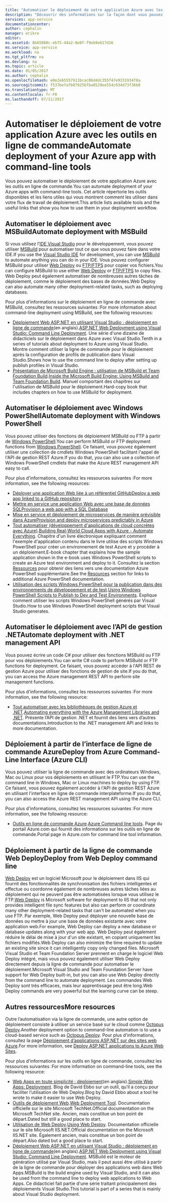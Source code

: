 ```yaml
---
title: "Automatiser le déploiement de votre application Azure avec les outils en ligne de commande | Microsoft Docs"
description: "Découvrir des informations sur la façon dont vous pouvez déployer votre application Azure à partir de la ligne de commande"
services: app-service
documentationcenter: 
author: cephalin
manager: erikre
editor: 
ms.assetid: 8b65980c-eb75-44a2-8e0f-f9eb9e617d16
ms.service: app-service
ms.workload: na
ms.tgt_pltfrm: na
ms.devlang: na
ms.topic: article
ms.date: 01/05/2017
ms.author: cephalin
ms.openlocfilehash: e0e2e65557911bcac06d4dc355f47e9331934f8a
ms.sourcegitcommit: f537befafb079256fba0529ee554c034d73f36b0
ms.translationtype: MT
ms.contentlocale: fr-FR
ms.lasthandoff: 07/11/2017
---
```

# <a name="automate-deployment-of-your-azure-app-with-command-line-tools"></a><span data-ttu-id="bde99-103">Automatiser le déploiement de votre application Azure avec les outils en ligne de commande</span><span class="sxs-lookup"><span data-stu-id="bde99-103">Automate deployment of your Azure app with command-line tools</span></span>
<span data-ttu-id="bde99-104">Vous pouvez automatiser le déploiement de votre application Azure avec les outils en ligne de commande.</span><span class="sxs-lookup"><span data-stu-id="bde99-104">You can automate deployment of your Azure apps with command-line tools.</span></span> <span data-ttu-id="bde99-105">Cet article répertorie les outils disponibles et les liens utiles qui vous montrent comment les utiliser dans votre flux de travail de déploiement.</span><span class="sxs-lookup"><span data-stu-id="bde99-105">This article lists available tools and the useful links that show you how to use them in your deployment workflow.</span></span> 

## <span data-ttu-id="bde99-106"><a name="msbuild"></a>Automatiser le déploiement avec MSBuild</span><span class="sxs-lookup"><span data-stu-id="bde99-106"><a name="msbuild"></a>Automate deployment with MSBuild</span></span>
<span data-ttu-id="bde99-107">Si vous utilisez l’[IDE Visual Studio](#vs) pour le développement, vous pouvez utiliser [MSBuild](http://msbuildbook.com/) pour automatiser tout ce que vous pouvez faire dans votre IDE.</span><span class="sxs-lookup"><span data-stu-id="bde99-107">If you use the [Visual Studio IDE](#vs) for development, you can use [MSBuild](http://msbuildbook.com/) to automate anything you can do in your IDE.</span></span> <span data-ttu-id="bde99-108">Vous pouvez configurer MSBuild pour utiliser [Web Deploy](#webdeploy) ou [FTP/FTPS](#ftp) pour copier vos fichiers.</span><span class="sxs-lookup"><span data-stu-id="bde99-108">You can configure MSBuild to use either [Web Deploy](#webdeploy) or [FTP/FTPS](#ftp) to copy files.</span></span> <span data-ttu-id="bde99-109">Web Deploy peut également automatiser de nombreuses autres tâches de déploiement, comme le déploiement des bases de données.</span><span class="sxs-lookup"><span data-stu-id="bde99-109">Web Deploy can also automate many other deployment-related tasks, such as deploying databases.</span></span>

<span data-ttu-id="bde99-110">Pour plus d'informations sur le déploiement en ligne de commande avec MSBuild, consultez les ressources suivantes :</span><span class="sxs-lookup"><span data-stu-id="bde99-110">For more information about command-line deployment using MSBuild, see the following resources:</span></span>

* <span data-ttu-id="bde99-111">[Déploiement Web ASP.NET en utilisant Visual Studio : déploiement en ligne de commande](http://www.asp.net/mvc/tutorials/deployment/visual-studio-web-deployment/command-line-deployment)(en anglais).</span><span class="sxs-lookup"><span data-stu-id="bde99-111">[ASP.NET Web Deployment using Visual Studio: Command Line Deployment](http://www.asp.net/mvc/tutorials/deployment/visual-studio-web-deployment/command-line-deployment).</span></span> <span data-ttu-id="bde99-112">Une série d'une dizaine de didacticiels sur le déploiement dans Azure avec Visual Studio.</span><span class="sxs-lookup"><span data-stu-id="bde99-112">Tenth in a series of tutorials about deployment to Azure using Visual Studio.</span></span> <span data-ttu-id="bde99-113">Montre comment utiliser la ligne de commande pour le déploiement après la configuration de profils de publication dans Visual Studio.</span><span class="sxs-lookup"><span data-stu-id="bde99-113">Shows how to use the command line to deploy after setting up publish profiles in Visual Studio.</span></span>
* <span data-ttu-id="bde99-114">[Présentation de Microsoft Build Engine : utilisation de MSBuild et Team Foundation Build](http://msbuildbook.com/).</span><span class="sxs-lookup"><span data-stu-id="bde99-114">[Inside the Microsoft Build Engine: Using MSBuild and Team Foundation Build](http://msbuildbook.com/).</span></span> <span data-ttu-id="bde99-115">Manuel comportant des chapitres sur l'utilisation de MSBuild pour le déploiement.</span><span class="sxs-lookup"><span data-stu-id="bde99-115">Hard-copy book that includes chapters on how to use MSBuild for deployment.</span></span>

## <span data-ttu-id="bde99-116"><a name="powershell"></a>Automatiser le déploiement avec Windows PowerShell</span><span class="sxs-lookup"><span data-stu-id="bde99-116"><a name="powershell"></a>Automate deployment with Windows PowerShell</span></span>
<span data-ttu-id="bde99-117">Vous pouvez utiliser des fonctions de déploiement MSBuild ou FTP à partir de [Windows PowerShell](http://msdn.microsoft.com/library/dd835506.aspx).</span><span class="sxs-lookup"><span data-stu-id="bde99-117">You can perform MSBuild or FTP deployment functions from [Windows PowerShell](http://msdn.microsoft.com/library/dd835506.aspx).</span></span> <span data-ttu-id="bde99-118">Ce faisant, vous pouvez également utiliser une collection de cmdlets Windows PowerShell facilitant l'appel de l'API de gestion REST Azure.</span><span class="sxs-lookup"><span data-stu-id="bde99-118">If you do that, you can also use a collection of Windows PowerShell cmdlets that make the Azure REST management API easy to call.</span></span>

<span data-ttu-id="bde99-119">Pour plus d’informations, consultez les ressources suivantes :</span><span class="sxs-lookup"><span data-stu-id="bde99-119">For more information, see the following resources:</span></span>

* [<span data-ttu-id="bde99-120">Déployer une application Web liée à un référentiel GitHub</span><span class="sxs-lookup"><span data-stu-id="bde99-120">Deploy a web app linked to a GitHub repository</span></span>](app-service-web-arm-from-github-provision.md)
* [<span data-ttu-id="bde99-121">Mettre en service une application Web avec une base de données SQL</span><span class="sxs-lookup"><span data-stu-id="bde99-121">Provision a web app with a SQL Database</span></span>](app-service-web-arm-with-sql-database-provision.md)
* [<span data-ttu-id="bde99-122">Mise en service et déploiement de microservices de manière prévisible dans Azure</span><span class="sxs-lookup"><span data-stu-id="bde99-122">Provision and deploy microservices predictably in Azure</span></span>](app-service-deploy-complex-application-predictably.md)
* <span data-ttu-id="bde99-123">[Tout automatiser (développement d'applications de cloud concrètes avec Azure)](http://asp.net/aspnet/overview/developing-apps-with-windows-azure/building-real-world-cloud-apps-with-windows-azure/automate-everything).</span><span class="sxs-lookup"><span data-stu-id="bde99-123">[Building Real-World Cloud Apps with Azure - Automate Everything](http://asp.net/aspnet/overview/developing-apps-with-windows-azure/building-real-world-cloud-apps-with-windows-azure/automate-everything).</span></span> <span data-ttu-id="bde99-124">Chapitre d'un livre électronique expliquant comment l'exemple d'application contenu dans le livre utilise des scripts Windows PowerShell pour créer un environnement de test Azure et y procéder à un déploiement.</span><span class="sxs-lookup"><span data-stu-id="bde99-124">E-book chapter that explains how the sample application shown in the e-book uses Windows PowerShell scripts to create an Azure test environment and deploy to it.</span></span> <span data-ttu-id="bde99-125">Consultez la section [Ressources](http://asp.net/aspnet/overview/developing-apps-with-windows-azure/building-real-world-cloud-apps-with-windows-azure/automate-everything#resources) pour obtenir des liens vers une documentation Azure PowerShell supplémentaire.</span><span class="sxs-lookup"><span data-stu-id="bde99-125">See the [Resources](http://asp.net/aspnet/overview/developing-apps-with-windows-azure/building-real-world-cloud-apps-with-windows-azure/automate-everything#resources) section for links to additional Azure PowerShell documentation.</span></span>
* <span data-ttu-id="bde99-126">[Utilisation des scripts Windows PowerShell pour la publication dans des environnements de développement et de test](../vs-azure-tools-publishing-using-powershell-scripts.md).</span><span class="sxs-lookup"><span data-stu-id="bde99-126">[Using Windows PowerShell Scripts to Publish to Dev and Test Environments](../vs-azure-tools-publishing-using-powershell-scripts.md).</span></span> <span data-ttu-id="bde99-127">Explique comment utiliser les scripts Windows PowerShell générés par Visual Studio.</span><span class="sxs-lookup"><span data-stu-id="bde99-127">How to use Windows PowerShell deployment scripts that Visual Studio generates.</span></span>

## <span data-ttu-id="bde99-128"><a name="api"></a>Automatiser le déploiement avec l’API de gestion .NET</span><span class="sxs-lookup"><span data-stu-id="bde99-128"><a name="api"></a>Automate deployment with .NET management API</span></span>
<span data-ttu-id="bde99-129">Vous pouvez écrire un code C# pour utiliser des fonctions MSBuild ou FTP pour vos déploiements.</span><span class="sxs-lookup"><span data-stu-id="bde99-129">You can write C# code to perform MSBuild or FTP functions for deployment.</span></span> <span data-ttu-id="bde99-130">Ce faisant, vous pouvez accéder à l'API REST de gestion Azure pour utiliser des fonctions de gestion de site.</span><span class="sxs-lookup"><span data-stu-id="bde99-130">If you do that, you can access the Azure management REST API to perform site management functions.</span></span>

<span data-ttu-id="bde99-131">Pour plus d'informations, consultez les ressources suivantes :</span><span class="sxs-lookup"><span data-stu-id="bde99-131">For more information, see the following resource:</span></span>

* <span data-ttu-id="bde99-132">[Tout automatiser avec les bibliothèques de gestion Azure et .NET](http://www.hanselman.com/blog/PennyPinchingInTheCloudAutomatingEverythingWithTheWindowsAzureManagementLibrariesAndNET.aspx).</span><span class="sxs-lookup"><span data-stu-id="bde99-132">[Automating everything with the Azure Management Libraries and .NET](http://www.hanselman.com/blog/PennyPinchingInTheCloudAutomatingEverythingWithTheWindowsAzureManagementLibrariesAndNET.aspx).</span></span> <span data-ttu-id="bde99-133">Présente l’API de gestion .NET et fournit des liens vers d’autres documentations.</span><span class="sxs-lookup"><span data-stu-id="bde99-133">Introduction to the .NET management API and links to more documentation.</span></span>

## <span data-ttu-id="bde99-134"><a name="cli"></a>Déploiement à partir de l’interface de ligne de commande Azure</span><span class="sxs-lookup"><span data-stu-id="bde99-134"><a name="cli"></a>Deploy from Azure Command-Line Interface (Azure CLI)</span></span>
<span data-ttu-id="bde99-135">Vous pouvez utiliser la ligne de commande avec des ordinateurs Windows, Mac ou Linux pour vos déploiements en utilisant le FTP.</span><span class="sxs-lookup"><span data-stu-id="bde99-135">You can use the command line in Windows, Mac or Linux machines to deploy by using FTP.</span></span> <span data-ttu-id="bde99-136">Ce faisant, vous pouvez également accéder à l'API de gestion REST Azure en utilisant l'interface en ligne de commande interplateforme.</span><span class="sxs-lookup"><span data-stu-id="bde99-136">If you do that, you can also access the Azure REST management API using the Azure CLI.</span></span>

<span data-ttu-id="bde99-137">Pour plus d'informations, consultez les ressources suivantes :</span><span class="sxs-lookup"><span data-stu-id="bde99-137">For more information, see the following resource:</span></span>

* <span data-ttu-id="bde99-138">[Outils en ligne de commande Azure](https://azure.microsoft.com/downloads/).</span><span class="sxs-lookup"><span data-stu-id="bde99-138">[Azure Command line tools](https://azure.microsoft.com/downloads/).</span></span> <span data-ttu-id="bde99-139">Page du portail Azure.com qui fournit des informations sur les outils en ligne de commande.</span><span class="sxs-lookup"><span data-stu-id="bde99-139">Portal page in Azure.com for command line tool information.</span></span>

## <span data-ttu-id="bde99-140"><a name="webdeploy"></a>Déploiement à partir de la ligne de commande Web Deploy</span><span class="sxs-lookup"><span data-stu-id="bde99-140"><a name="webdeploy"></a>Deploy from Web Deploy command line</span></span>
<span data-ttu-id="bde99-141">[Web Deploy](http://www.iis.net/downloads/microsoft/web-deploy) est un logiciel Microsoft pour le déploiement dans IIS qui fournit des fonctionnalités de synchronisation des fichiers intelligentes et effectue ou coordonne également de nombreuses autres tâches liées au déploiement qui ne peuvent pas être automatisées lorsque vous utilisez le FTP.</span><span class="sxs-lookup"><span data-stu-id="bde99-141">[Web Deploy](http://www.iis.net/downloads/microsoft/web-deploy) is Microsoft software for deployment to IIS that not only provides intelligent file sync features but also can perform or coordinate many other deployment-related tasks that can't be automated when you use FTP.</span></span> <span data-ttu-id="bde99-142">Par exemple, Web Deploy peut déployer une nouvelle base de données ou mettre à jour une base de données existante avec votre application web.</span><span class="sxs-lookup"><span data-stu-id="bde99-142">For example, Web Deploy can deploy a new database or database updates along with your web app.</span></span> <span data-ttu-id="bde99-143">Web Deploy peut également réduire le délai de mise à jour d'un site existant, en copiant uniquement les fichiers modifiés.</span><span class="sxs-lookup"><span data-stu-id="bde99-143">Web Deploy can also minimize the time required to update an existing site since it can intelligently copy only changed files.</span></span> <span data-ttu-id="bde99-144">Microsoft Visual Studio et Team Foundation Server prennent en charge le logiciel Web Deploy intégré, mais vous pouvez également utiliser Web Deploy directement depuis la ligne de commande pour automatiser le déploiement.</span><span class="sxs-lookup"><span data-stu-id="bde99-144">Microsoft Visual Studio and Team Foundation Server have support for Web Deploy built-in, but you can also use Web Deploy directly from the command line to automate deployment.</span></span> <span data-ttu-id="bde99-145">Les commandes Web Deploy sont très efficaces, mais leur apprentissage peut être long.</span><span class="sxs-lookup"><span data-stu-id="bde99-145">Web Deploy commands are very powerful but the learning curve can be steep.</span></span>

## <a name="more-resources"></a><span data-ttu-id="bde99-146">Autres ressources</span><span class="sxs-lookup"><span data-stu-id="bde99-146">More resources</span></span>
<span data-ttu-id="bde99-147">Outre l’automatisation via la ligne de commande, une autre option de déploiement consiste à utiliser un service basé sur le cloud comme [Octopus Deploy](http://en.wikipedia.org/wiki/Octopus_Deploy).</span><span class="sxs-lookup"><span data-stu-id="bde99-147">Another deployment option to command-line automation is to use a cloud-based service such as [Octopus Deploy](http://en.wikipedia.org/wiki/Octopus_Deploy).</span></span> <span data-ttu-id="bde99-148">Pour plus d'informations, consultez la page [Déploiement d’applications ASP.NET sur des sites web Azure](https://octopusdeploy.com/blog/deploy-aspnet-applications-to-azure-websites).</span><span class="sxs-lookup"><span data-stu-id="bde99-148">For more information, see [Deploy ASP.NET applications to Azure Web Sites](https://octopusdeploy.com/blog/deploy-aspnet-applications-to-azure-websites).</span></span>

<span data-ttu-id="bde99-149">Pour plus d’informations sur les outils en ligne de commande, consultez les ressources suivantes :</span><span class="sxs-lookup"><span data-stu-id="bde99-149">For more information on command-line tools, see the following resource:</span></span>

* <span data-ttu-id="bde99-150">[Web Apps en toute simplicité : déploiement](https://azure.microsoft.com/blog/2014/07/28/simple-azure-websites-deployment/)(en anglais).</span><span class="sxs-lookup"><span data-stu-id="bde99-150">[Simple Web Apps: Deployment](https://azure.microsoft.com/blog/2014/07/28/simple-azure-websites-deployment/).</span></span> <span data-ttu-id="bde99-151">Blog de David Ebbo sur un outil, qu’il a conçu pour faciliter l’utilisation de Web Deploy.</span><span class="sxs-lookup"><span data-stu-id="bde99-151">Blog by David Ebbo about a tool he wrote to make it easier to use Web Deploy.</span></span>
* <span data-ttu-id="bde99-152">[Outils de déploiement Web](http://technet.microsoft.com/library/dd568996).</span><span class="sxs-lookup"><span data-stu-id="bde99-152">[Web Deployment Tool](http://technet.microsoft.com/library/dd568996).</span></span> <span data-ttu-id="bde99-153">Documentation officielle sur le site Microsoft TechNet.</span><span class="sxs-lookup"><span data-stu-id="bde99-153">Official documentation on the Microsoft TechNet site.</span></span> <span data-ttu-id="bde99-154">Ancien, mais constitue un bon point de départ.</span><span class="sxs-lookup"><span data-stu-id="bde99-154">Dated but still a good place to start.</span></span>
* <span data-ttu-id="bde99-155">[Utilisation de Web Deploy](http://www.iis.net/learn/publish/using-web-deploy).</span><span class="sxs-lookup"><span data-stu-id="bde99-155">[Using Web Deploy](http://www.iis.net/learn/publish/using-web-deploy).</span></span> <span data-ttu-id="bde99-156">Documentation officielle sur le site Microsoft IIS.NET.</span><span class="sxs-lookup"><span data-stu-id="bde99-156">Official documentation on the Microsoft IIS.NET site.</span></span> <span data-ttu-id="bde99-157">Également ancien, mais constitue un bon point de départ.</span><span class="sxs-lookup"><span data-stu-id="bde99-157">Also dated but a good place to start.</span></span>
* <span data-ttu-id="bde99-158">[Déploiement Web ASP.NET en utilisant Visual Studio : déploiement en ligne de commande](http://www.asp.net/mvc/tutorials/deployment/visual-studio-web-deployment/command-line-deployment)(en anglais).</span><span class="sxs-lookup"><span data-stu-id="bde99-158">[ASP.NET Web Deployment using Visual Studio: Command Line Deployment](http://www.asp.net/mvc/tutorials/deployment/visual-studio-web-deployment/command-line-deployment).</span></span> <span data-ttu-id="bde99-159">MSBuild est le moteur de génération utilisé par Visual Studio, mais il peut aussi être utilisé à partir de la ligne de commande pour déployer des applications web dans Web Apps.</span><span class="sxs-lookup"><span data-stu-id="bde99-159">MSBuild is the build engine used by Visual Studio, and it can also be used from the command line to deploy web applications to Web Apps.</span></span> <span data-ttu-id="bde99-160">Ce didacticiel fait partie d'une série traitant principalement des déploiements Visual Studio.</span><span class="sxs-lookup"><span data-stu-id="bde99-160">This tutorial is part of a series that is mainly about Visual Studio deployment.</span></span>

